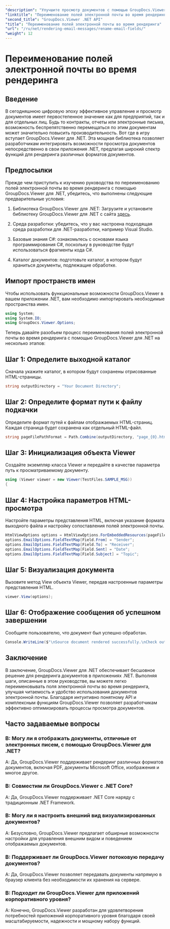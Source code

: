 ```yaml
---
"description": "Улучшите просмотр документов с помощью GroupDocs.Viewer для .NET. Легко визуализируйте и настраивайте электронные письма."
"linktitle": "Переименование полей электронной почты во время рендеринга"
"second_title": "GroupDocs.Viewer .NET API"
"title": "Переименование полей электронной почты во время рендеринга"
"url": "/ru/net/rendering-email-messages/rename-email-fields/"
"weight": 12
---
```


# Переименование полей электронной почты во время рендеринга

## Введение

В сегодняшнюю цифровую эпоху эффективное управление и просмотр документов имеет первостепенное значение как для предприятий, так и для отдельных лиц. Будь то контракты, отчеты или электронные письма, возможность беспрепятственно перемещаться по этим документам может значительно повысить производительность. Вот где в игру вступает GroupDocs.Viewer для .NET. Эта мощная библиотека позволяет разработчикам интегрировать возможности просмотра документов непосредственно в свои приложения .NET, предлагая широкий спектр функций для рендеринга различных форматов документов.

## Предпосылки

Прежде чем приступить к изучению руководства по переименованию полей электронной почты во время рендеринга с помощью GroupDocs.Viewer для .NET, убедитесь, что выполнены следующие предварительные условия:

1. Библиотека GroupDocs.Viewer для .NET: Загрузите и установите библиотеку GroupDocs.Viewer для .NET с сайта [здесь](https://releases.groupdocs.com/viewer/net/).

2. Среда разработки: убедитесь, что у вас настроена подходящая среда разработки для .NET-разработки, например Visual Studio.

3. Базовые знания C#: ознакомьтесь с основами языка программирования C#, поскольку в руководстве будут использоваться фрагменты кода C#.

4. Каталог документов: подготовьте каталог, в котором будут храниться документы, подлежащие обработке.

## Импорт пространств имен

Чтобы использовать функциональные возможности GroupDocs.Viewer в вашем приложении .NET, вам необходимо импортировать необходимые пространства имен.

```csharp
using System;
using System.IO;
using GroupDocs.Viewer.Options;
```

Теперь давайте разобьем процесс переименования полей электронной почты во время рендеринга с помощью GroupDocs.Viewer для .NET на несколько этапов:

## Шаг 1: Определите выходной каталог

Сначала укажите каталог, в котором будут сохранены отрисованные HTML-страницы.

```csharp
string outputDirectory = "Your Document Directory";
```

## Шаг 2: Определите формат пути к файлу подкачки

Определите формат путей к файлам отображаемых HTML-страниц. Каждая страница будет сохранена как отдельный HTML-файл.

```csharp
string pageFilePathFormat = Path.Combine(outputDirectory, "page_{0}.html");
```

## Шаг 3: Инициализация объекта Viewer

Создайте экземпляр класса Viewer и передайте в качестве параметра путь к просматриваемому документу.

```csharp
using (Viewer viewer = new Viewer(TestFiles.SAMPLE_MSG))
{
```

## Шаг 4: Настройка параметров HTML-просмотра

Настройте параметры представления HTML, включая указание формата выходного файла и настройку сопоставления полей электронной почты.

```csharp
HtmlViewOptions options = HtmlViewOptions.ForEmbeddedResources(pageFilePathFormat);
options.EmailOptions.FieldTextMap[Field.From] = "Sender";
options.EmailOptions.FieldTextMap[Field.To] = "Receiver";
options.EmailOptions.FieldTextMap[Field.Sent] = "Date";
options.EmailOptions.FieldTextMap[Field.Subject] = "Topic";
```

## Шаг 5: Визуализация документа

Вызовите метод View объекта Viewer, передав настроенные параметры представления HTML.

```csharp
viewer.View(options);
```

## Шаг 6: Отображение сообщения об успешном завершении

Сообщите пользователю, что документ был успешно обработан.

```csharp
Console.WriteLine($"\nSource document rendered successfully.\nCheck output in {outputDirectory}.");
```

## Заключение

В заключение, GroupDocs.Viewer для .NET обеспечивает бесшовное решение для рендеринга документов в приложениях .NET. Выполняя шаги, описанные в этом руководстве, вы можете легко переименовывать поля электронной почты во время рендеринга, улучшая читаемость и удобство использования документов электронной почты. Благодаря интуитивно понятному API и комплексным функциям GroupDocs.Viewer позволяет разработчикам эффективно оптимизировать процессы просмотра документов.

## Часто задаваемые вопросы

### В: Могу ли я отображать документы, отличные от электронных писем, с помощью GroupDocs.Viewer для .NET?

A: Да, GroupDocs.Viewer поддерживает рендеринг различных форматов документов, включая PDF, документы Microsoft Office, изображения и многое другое.

### В: Совместим ли GroupDocs.Viewer с .NET Core?

A: Да, GroupDocs.Viewer поддерживает .NET Core наряду с традиционным .NET Framework.

### В: Могу ли я настроить внешний вид визуализированных документов?

A: Безусловно, GroupDocs.Viewer предлагает обширные возможности настройки для управления внешним видом и поведением отображаемых документов.

### В: Поддерживает ли GroupDocs.Viewer потоковую передачу документов?

A: Да, GroupDocs.Viewer позволяет передавать документы напрямую в браузер клиента без необходимости их хранения на сервере.

### В: Подходит ли GroupDocs.Viewer для приложений корпоративного уровня?

A: Конечно, GroupDocs.Viewer разработан для удовлетворения потребностей приложений корпоративного уровня благодаря своей масштабируемости, надежности и мощному набору функций.